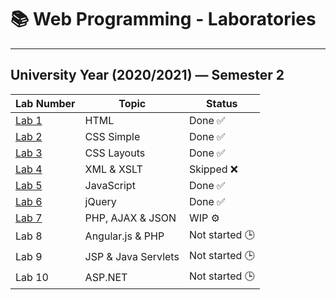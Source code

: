# 📚 Web Programming - Laboratories
---
## University Year (2020/2021) — Semester 2

|**Lab Number**|**Topic**|**Status**|
|----------|-----|------|
|[Lab 1](https://github.com/FineasGavre/uni-webprogramming/tree/master/WP-Lab1)|HTML|Done ✅|
|[Lab 2](https://github.com/FineasGavre/uni-webprogramming/tree/master/WP-Lab2)|CSS Simple|Done ✅|
|[Lab 3](https://github.com/FineasGavre/uni-webprogramming/tree/master/WP-Lab3)|CSS Layouts|Done ✅|
|[Lab 4](https://github.com/FineasGavre/uni-webprogramming/tree/master/WP-Lab4)|XML & XSLT|Skipped ❌|
|[Lab 5](https://github.com/FineasGavre/uni-webprogramming/tree/master/WP-Lab5)|JavaScript|Done ✅|
|[Lab 6](https://github.com/FineasGavre/uni-webprogramming/tree/master/WP-Lab6)|jQuery|Done ✅|
|[Lab 7](https://github.com/FineasGavre/uni-webprogramming/tree/master/WP-Lab7)|PHP, AJAX & JSON|WIP ⚙️|
|Lab 8|Angular.js & PHP|Not started 🕒|
|Lab 9|JSP & Java Servlets|Not started 🕒|
|Lab 10|ASP.NET|Not started 🕒|
